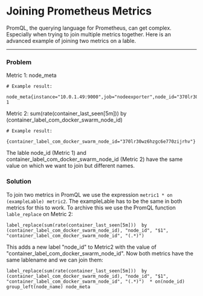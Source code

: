 # Joining Prometheus Metrics

PromQL, the querying language for Prometheus, can get complex. Especially when trying to join multiple metrics together. 
Here is an advanced example of joining two metrics on a lable.

---

### Problem

Metric 1: node_meta
```
# Example result: 

node_meta{instance="10.0.1.49:9000",job="nodeexporter",node_id="370lr30wz6hzgc6e770zijrhv",node_name="MyServerName"}  1 
```

Metric 2: sum(rate(container_last_seen[5m])) by (container_label_com_docker_swarm_node_id)
```
# Example result: 

{container_label_com_docker_swarm_node_id="370lr30wz6hzgc6e770zijrhv"}
```

The lable node_id (Metric 1) and container_label_com_docker_swarm_node_id (Metric 2) have the same value on which we want to join but different names.

### Solution
To join two metrics in PromQL we use the expression `metric1 * on (exampleLable) metric2`. The exampleLable has to be the same in both metrics for this to work. 
To archive this we use the PromQL function `lable_replace` on Metric 2: 
```
label_replace(sum(rate(container_last_seen[5m]))  by (container_label_com_docker_swarm_node_id), "node_id", "$1", "container_label_com_docker_swarm_node_id", "(.*)") 
```
This adds a new label "node_id" to Metric2 with the value of "container_label_com_docker_swarm_node_id". Now both metrics have the same lablename and we can join them: 
```
label_replace(sum(rate(container_last_seen[5m]))  by (container_label_com_docker_swarm_node_id), "node_id", "$1", "container_label_com_docker_swarm_node_id", "(.*)")  * on(node_id) group_left(node_name) node_meta            
```
